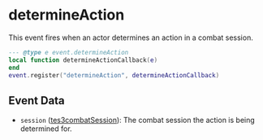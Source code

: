 # determineAction

This event fires when an actor determines an action in a combat session.

```lua
--- @type e event.determineAction
local function determineActionCallback(e)
end
event.register("determineAction", determineActionCallback)
```

## Event Data

* `session` ([tes3combatSession](../../types/tes3combatSession)): The combat session the action is being determined for.

